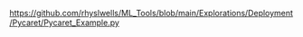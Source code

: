 https://github.com/rhyslwells/ML_Tools/blob/main/Explorations/Deployment/Pycaret/Pycaret_Example.py

